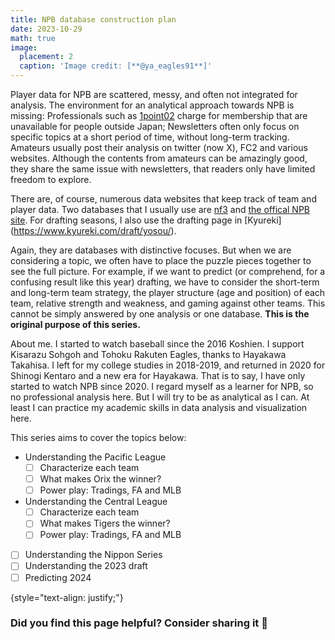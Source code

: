 ```yaml
---
title: NPB database construction plan
date: 2023-10-29
math: true
image:
  placement: 2
  caption: 'Image credit: [**@ya_eagles91**]'
---
```


Player data for NPB are scattered, messy, and often not integrated for analysis. The environment for an analytical approach towards NPB is missing: Professionals such as [1point02](https://1point02.jp/) charge for membership that are unavailable for people outside Japan; Newsletters often only focus on specific topics at a short period of time, without long-term tracking. Amateurs usually post their analysis on twitter (now X), FC2 and various websites. Although the contents from amateurs can be amazingly good, they share the same issue with newsletters, that readers only have limited freedom to explore.

There are, of course, numerous data websites that keep track of team and player data. Two databases that I usually use are [nf3](https://nf3.sakura.ne.jp/) and [the offical NPB site](https://npb.jp/teams/). For drafting seasons, I also use the drafting page in [Kyureki] (<https://www.kyureki.com/draft/yosou/>).

Again, they are databases with distinctive focuses. But when we are considering a topic, we often have to place the puzzle pieces together to see the full picture. For example, if we want to predict (or comprehend, for a confusing result like this year) drafting, we have to consider the short-term and long-term team strategy, the player structure (age and position) of each team, relative strength and weakness, and gaming against other teams. This cannot be simply answered by one analysis or one database. **This is the original purpose of this series.**

About me. I started to watch baseball since the 2016 Koshien. I support Kisarazu Sohgoh and Tohoku Rakuten Eagles, thanks to Hayakawa Takahisa. I left for my college studies in 2018-2019, and returned in 2020 for Shinogi Kentaro and a new era for Hayakawa. That is to say, I have only started to watch NPB since 2020. I regard myself as a learner for NPB, so no professional analysis here. But I will try to be as analytical as I can. At least I can practice my academic skills in data analysis and visualization here.

This series aims to cover the topics below:

- Understanding the Pacific League
  - [ ] Characterize each team
  - [ ] What makes Orix the winner?
  - [ ] Power play: Tradings, FA and MLB
- Understanding the Central League
  - [ ] Characterize each team
  - [ ] What makes Tigers the winner?
  - [ ] Power play: Tradings, FA and MLB
- [ ] Understanding the Nippon Series
- [ ] Understanding the 2023 draft
- [ ] Predicting 2024

{style="text-align: justify;"}

### Did you find this page helpful? Consider sharing it 🙌
